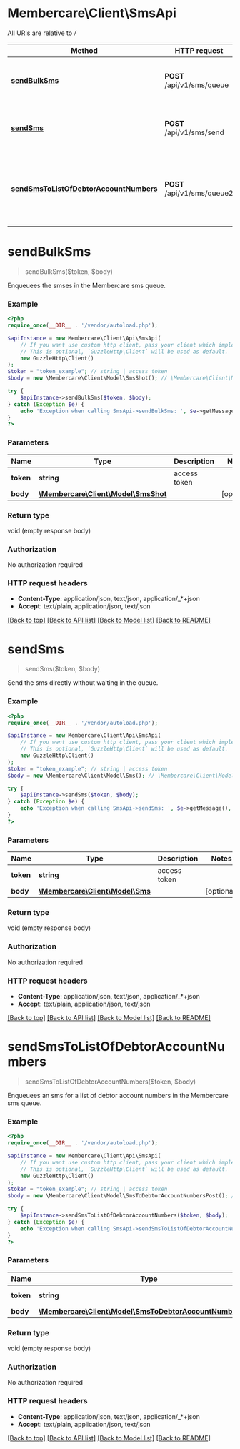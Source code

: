 # Membercare\Client\SmsApi

All URIs are relative to */*

Method | HTTP request | Description
------------- | ------------- | -------------
[**sendBulkSms**](SmsApi.md#sendbulksms) | **POST** /api/v1/sms/queue | Enqueuees the smses in the Membercare sms queue.
[**sendSms**](SmsApi.md#sendsms) | **POST** /api/v1/sms/send | Send the sms directly without waiting in the queue.
[**sendSmsToListOfDebtorAccountNumbers**](SmsApi.md#sendsmstolistofdebtoraccountnumbers) | **POST** /api/v1/sms/queue2 | Enqueuees an sms for a list of debtor account numbers in the Membercare sms queue.

# **sendBulkSms**
> sendBulkSms($token, $body)

Enqueuees the smses in the Membercare sms queue.

### Example
```php
<?php
require_once(__DIR__ . '/vendor/autoload.php');

$apiInstance = new Membercare\Client\Api\SmsApi(
    // If you want use custom http client, pass your client which implements `GuzzleHttp\ClientInterface`.
    // This is optional, `GuzzleHttp\Client` will be used as default.
    new GuzzleHttp\Client()
);
$token = "token_example"; // string | access token
$body = new \Membercare\Client\Model\SmsShot(); // \Membercare\Client\Model\SmsShot | 

try {
    $apiInstance->sendBulkSms($token, $body);
} catch (Exception $e) {
    echo 'Exception when calling SmsApi->sendBulkSms: ', $e->getMessage(), PHP_EOL;
}
?>
```

### Parameters

Name | Type | Description  | Notes
------------- | ------------- | ------------- | -------------
 **token** | **string**| access token |
 **body** | [**\Membercare\Client\Model\SmsShot**](../Model/SmsShot.md)|  | [optional]

### Return type

void (empty response body)

### Authorization

No authorization required

### HTTP request headers

 - **Content-Type**: application/json, text/json, application/_*+json
 - **Accept**: text/plain, application/json, text/json

[[Back to top]](#) [[Back to API list]](../../README.md#documentation-for-api-endpoints) [[Back to Model list]](../../README.md#documentation-for-models) [[Back to README]](../../README.md)

# **sendSms**
> sendSms($token, $body)

Send the sms directly without waiting in the queue.

### Example
```php
<?php
require_once(__DIR__ . '/vendor/autoload.php');

$apiInstance = new Membercare\Client\Api\SmsApi(
    // If you want use custom http client, pass your client which implements `GuzzleHttp\ClientInterface`.
    // This is optional, `GuzzleHttp\Client` will be used as default.
    new GuzzleHttp\Client()
);
$token = "token_example"; // string | access token
$body = new \Membercare\Client\Model\Sms(); // \Membercare\Client\Model\Sms | 

try {
    $apiInstance->sendSms($token, $body);
} catch (Exception $e) {
    echo 'Exception when calling SmsApi->sendSms: ', $e->getMessage(), PHP_EOL;
}
?>
```

### Parameters

Name | Type | Description  | Notes
------------- | ------------- | ------------- | -------------
 **token** | **string**| access token |
 **body** | [**\Membercare\Client\Model\Sms**](../Model/Sms.md)|  | [optional]

### Return type

void (empty response body)

### Authorization

No authorization required

### HTTP request headers

 - **Content-Type**: application/json, text/json, application/_*+json
 - **Accept**: text/plain, application/json, text/json

[[Back to top]](#) [[Back to API list]](../../README.md#documentation-for-api-endpoints) [[Back to Model list]](../../README.md#documentation-for-models) [[Back to README]](../../README.md)

# **sendSmsToListOfDebtorAccountNumbers**
> sendSmsToListOfDebtorAccountNumbers($token, $body)

Enqueuees an sms for a list of debtor account numbers in the Membercare sms queue.

### Example
```php
<?php
require_once(__DIR__ . '/vendor/autoload.php');

$apiInstance = new Membercare\Client\Api\SmsApi(
    // If you want use custom http client, pass your client which implements `GuzzleHttp\ClientInterface`.
    // This is optional, `GuzzleHttp\Client` will be used as default.
    new GuzzleHttp\Client()
);
$token = "token_example"; // string | access token
$body = new \Membercare\Client\Model\SmsToDebtorAccountNumbersPost(); // \Membercare\Client\Model\SmsToDebtorAccountNumbersPost | 

try {
    $apiInstance->sendSmsToListOfDebtorAccountNumbers($token, $body);
} catch (Exception $e) {
    echo 'Exception when calling SmsApi->sendSmsToListOfDebtorAccountNumbers: ', $e->getMessage(), PHP_EOL;
}
?>
```

### Parameters

Name | Type | Description  | Notes
------------- | ------------- | ------------- | -------------
 **token** | **string**| access token |
 **body** | [**\Membercare\Client\Model\SmsToDebtorAccountNumbersPost**](../Model/SmsToDebtorAccountNumbersPost.md)|  | [optional]

### Return type

void (empty response body)

### Authorization

No authorization required

### HTTP request headers

 - **Content-Type**: application/json, text/json, application/_*+json
 - **Accept**: text/plain, application/json, text/json

[[Back to top]](#) [[Back to API list]](../../README.md#documentation-for-api-endpoints) [[Back to Model list]](../../README.md#documentation-for-models) [[Back to README]](../../README.md)

